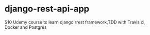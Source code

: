 # django-rest-api-app
$10 Udemy course to learn django rrest framework,TDD with Travis ci, Docker and Postgres
